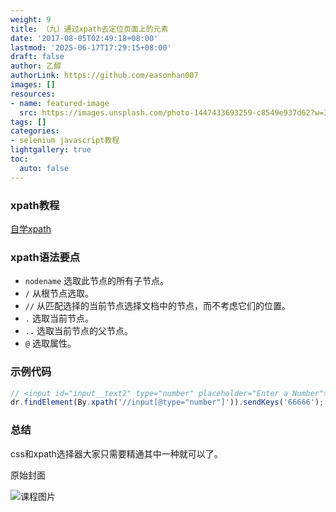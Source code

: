 ```yaml
---
weight: 9
title: （九）通过xpath去定位页面上的元素
date: '2017-08-05T02:49:18+08:00'
lastmod: '2025-06-17T17:29:15+08:00'
draft: false
author: 乙醇
authorLink: https://github.com/easonhan007
images: []
resources:
- name: featured-image
  src: https://images.unsplash.com/photo-1447433693259-c8549e937d62?w=300
tags: []
categories:
- selenium javascript教程
lightgallery: true
toc:
  auto: false
---
```





### xpath教程

[自学xpath](http://www.w3school.com.cn/xpath/)

### xpath语法要点

* ```nodename```	选取此节点的所有子节点。
* ```/```	从根节点选取。
* ```//```	从匹配选择的当前节点选择文档中的节点，而不考虑它们的位置。
* ```.```	选取当前节点。
* ```..```	选取当前节点的父节点。
* ```@```	选取属性。

### 示例代码

```javascript
// <input id="input__text2" type="number" placeholder="Enter a Number">
dr.findElement(By.xpath('//input[@type="number"]')).sendKeys('66666');
```

### 总结

css和xpath选择器大家只需要精通其中一种就可以了。




原始封面

![课程图片](https://images.unsplash.com/photo-1447433693259-c8549e937d62?w=300)

